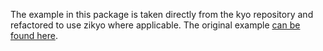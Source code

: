 The example in this package is taken directly from the kyo repository and refactored to use zikyo where applicable. The original example [can be found here](https://github.com/getkyo/kyo/tree/main/kyo-examples/jvm/src/main/scala/kyo/examples/ledger).